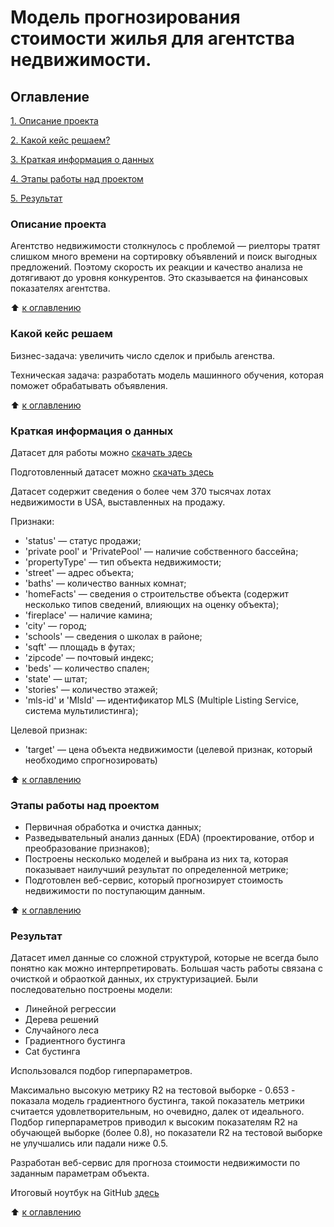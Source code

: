 # Модель прогнозирования стоимости жилья для агентства недвижимости. 

## Оглавление

[1. Описание проекта](https://github.com/LNarnia/IDE_new/tree/main/Skillfactory/final_project#Описание-проекта)

[2. Какой кейс решаем?](https://github.com/LNarnia/IDE_new/tree/main/Skillfactory/final_project#Какой-кейс-решаем)

[3. Краткая информация о данных](https://github.com/LNarnia/IDE_new/tree/main/Skillfactory/final_project#Краткая-информация-о-данных)

[4. Этапы работы над проектом](https://github.com/LNarnia/IDE_new/tree/main/Skillfactory/final_project#Этапы-работы-над-проектом)

[5. Результат](https://github.com/LNarnia/IDE_new/tree/main/Skillfactory/final_project#Результат)

### Описание проекта
Агентство недвижимости столкнулось с проблемой — риелторы тратят слишком много времени на сортировку объявлений и поиск выгодных предложений. Поэтому скорость их реакции и качество анализа не дотягивают до уровня конкурентов. Это сказывается на финансовых показателях агентства.

:arrow_up: [к оглавлению](https://github.com/LNarnia/IDE_new/tree/main/Skillfactory/final_project#Оглавление)

### Какой кейс решаем
Бизнес-задача: увеличить число сделок и прибыль агенства.

Техническая задача: разработать модель машинного обучения, которая поможет обрабатывать объявления.

:arrow_up: [к оглавлению](https://github.com/LNarnia/IDE_new/tree/main/Skillfactory/final_project#Оглавление)

### Краткая информация о данных

Датасет для работы можно [скачать здесь](https://drive.google.com/file/d/11-ZNNIdcQ7TbT8Y0nsQ3Q0eiYQP__NIW/view)

Подготовленный датасет можно [скачать здесь](https://drive.google.com/file/d/1DfpnoIdPrTgxs_q9fZm5b5MrLuK7ABVy/view?usp=drive_link)

Датасет содержит сведения о более чем 370 тысячах лотах недвижимости в USA, выставленных на продажу.

Признаки:
- 'status' — статус продажи;
- 'private pool' и 'PrivatePool' — наличие собственного бассейна;
- 'propertyType' — тип объекта недвижимости;
- 'street' — адрес объекта;
- 'baths' — количество ванных комнат;
- 'homeFacts' — сведения о строительстве объекта (содержит несколько типов сведений, влияющих на оценку объекта);
- 'fireplace' — наличие камина;
- 'city' — город;
- 'schools' — сведения о школах в районе;
- 'sqft' — площадь в футах;
- 'zipcode' — почтовый индекс;
- 'beds' — количество спален;
- 'state' — штат;
- 'stories' — количество этажей;
- 'mls-id' и 'MlsId' — идентификатор MLS (Multiple Listing Service, система мультилистинга);

Целевой признак:
- 'target' — цена объекта недвижимости (целевой признак, который необходимо спрогнозировать)

:arrow_up: [к оглавлению](https://github.com/LNarnia/IDE_new/tree/main/Skillfactory/final_project#Оглавление)

### Этапы работы над проектом
- Первичная обработка и очистка данных;
- Разведывательный анализ данных (EDA) (проектирование, отбор и преобразование признаков);
- Построены несколько моделей и выбрана из них та, которая показывает наилучший результат по определенной метрике;
- Подготовлен веб-сервис, который прогнозирует стоимость недвижимости по поступающим данным.

:arrow_up: [к оглавлению](https://github.com/LNarnia/IDE_new/tree/main/Skillfactory/final_project#Оглавление)

### Результат

Датасет имел данные со сложной структурой, которые не всегда было понятно как можно интерпретировать. Большая часть работы связана с очисткой и обраоткой данных, их структуризацией. Были последовательно построены модели:

- Линейной регрессии
- Дерева решений
- Случайного леса
- Градиентного бустинга
- Cat бустинга

Использовался подбор гиперпараметров. 

Максимально высокую метрику R2 на тестовой выборке - 0.653 - показала модель градиентного бустинга, такой показатель метрики считается удовлетворительным, но очевидно, далек от идеального. Подбор гиперпараметров приводил к высоким показателям R2 на обучающей выборке (более 0.8), но показатели R2 на тестовой выборке не улучшались или падали ниже 0.5.

Разработан веб-сервис для прогноза стоимости недвижимости по заданным параметрам объекта.

Итоговый ноутбук на GitHub [здесь](https://github.com/LNarnia/IDE_new/tree/main/Skillfactory/final_project/project.ipynb)



:arrow_up: [к оглавлению](https://github.com/LNarnia/IDE_new/tree/main/Skillfactory/final_project#Оглавление)
